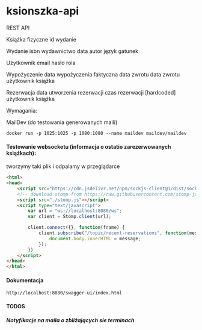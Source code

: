 # ksionszka-api
REST API

Książka
fizyczne id
wydanie

Wydanie
isbn
wydawnictwo
data
autor
język
gatunek

Użytkownik
email
hasło
rola

Wypożyczenie
data wypożyczenia
faktyczna data zwrotu
data zwrotu
użytkownik
książka

Rezerwacja
data utworzenia rezerwacji
czas rezerwacji [hardcoded]
użytkownik
książka


Wymagania:

MailDev (do testowania generowanych maili)
```
docker run -p 1025:1025 -p 1080:1080 --name maildev maildev/maildev
```

#### Testowanie websocketu (informacja o ostatio zarezerwowanych książkach):
tworzymy taki plik i odpalamy w przeglądarce
```html
<html>
<head>
    <script src="https://cdn.jsdelivr.net/npm/sockjs-client@1/dist/sockjs.min.js"></script>
    <!-- download stomp from https://raw.githubusercontent.com/stomp-js/stomp-websocket/master/lib/stomp.js -->
    <script src="./stomp.js"></script>
    <script type="text/javascript">
        var url = "ws://localhost:8080/ws";
        var client = Stomp.client(url);

        client.connect({}, function(frame) {
            client.subscribe("/topic/recent-reservations", function(message) {
                document.body.innerHTML = message;
            });
        })
    </script>
</head>
</html>
```

#### Dokumentacja
```
http://localhost:8080/swagger-ui/index.html
```


#### TODOS

##### Notyfikacje na maila o zbliżających sie terminach
